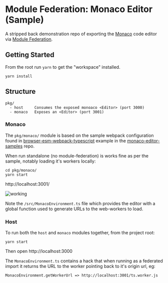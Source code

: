 # Module Federation: Monaco Editor (Sample)

A stripped back demonstration repo of exporting the [Monaco](https://github.com/Microsoft/monaco-editor) code editor via [Module Federation](https://webpack.js.org/concepts/module-federation/).

## Getting Started
From the root run `yarn` to get the "workspace" installed.
```
yarn install
```


## Structure

```
pkg/
  - host     Consumes the exposed monoaco <Editor> (port 3000)
  - monaco   Exposes an <Editor> (port 3001)
```

### Monaco
The `pkg/monaco/` module is based on the sample webpack configuration found in [browser-esm-webpack-typescript](https://github.com/microsoft/monaco-editor-samples/tree/master/browser-esm-webpack-typescript) example in the [monaco-editor-samples](https://github.com/microsoft/monaco-editor-samples/tree/master/browser-esm-webpack-typescript) repo.

When run standalone (no module-federation) is works fine as per the sample, notably loading it's workers locally:

```
cd pkg/monaco/
yarn start
```

http://localhost:3001/

![working](https://user-images.githubusercontent.com/185555/96311075-2dbc7980-1065-11eb-9ce6-b3f3753091ce.png)

Note the `/src/MonacoEnvironment.ts` file which provides the editor with a global function used to generate URLs to the web-workers to load.

### Host

To run both the `host` and `monaco` modules together, from the project root:

```
yarn start
```

Then open http://localhost:3000

The `MonacoEnvironment.ts` contains a hack that when running as a federated import it returns the URL to the worker pointing back to it's origin url, eg:

```
MonacoEnvironment.getWorkerUrl => http://localhost:3001/ts.worker.js
```

